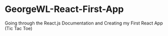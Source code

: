 # GeorgeWL-React-First-App
Going through the React.js Documentation and Creating my First React App (Tic Tac Toe)

